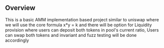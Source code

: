 ## Overview
This is a basic AMM implementation based project similar to uniswap where we will use the core formula x*y = k and there will be option for Liquidity provision where users can deposit both tokens in pool's current ratio, Users can swap both tokens and invariant and fuzz testing will be done accordingly 
```

